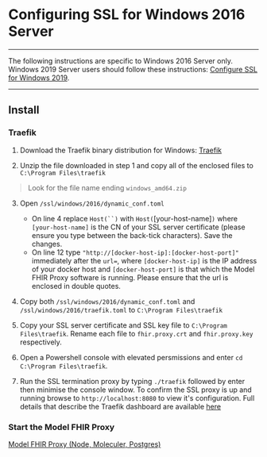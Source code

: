 # Configuring SSL for Windows 2016 Server

---

The following instructions are specific to Windows 2016 Server only. Windows 2019 Server users should follow these instructions: [Configure SSL for Windows 2019](windows.md#configure-ssl).

---

## Install

### Traefik

1. Download the Traefik binary distribution for Windows: [Traefik](https://doc.traefik.io/traefik/getting-started/install-traefik/#use-the-binary-distribution)

2. Unzip the file downloaded in step 1 and copy all of the enclosed files to `C:\Program Files\traefik`

> Look for the file name ending `windows_amd64.zip`

3. Open `/ssl/windows/2016/dynamic_conf.toml`

   - On line 4 replace ` Host(``) ` with `Host(`[your-host-name]`)` where `[your-host-name]` is the CN of your SSL server certificate (please ensure you type between the back-tick characters). Save the changes.
   - On line 12 type `"http://[docker-host-ip]:[docker-host-port]"` immediately after the `url=`, where `[docker-host-ip]` is the IP address of your docker host and `[docker-host-port]` is that which the Model FHIR Proxy software is running. Please ensure that the url is enclosed in double quotes.

4. Copy both `/ssl/windows/2016/dynamic_conf.toml` and `/ssl/windows/2016/traefik.toml` to `C:\Program Files\traefik`

5. Copy your SSL server certificate and SSL key file to `C:\Program Files\traefik`. Rename each file to `fhir.proxy.crt` and `fhir.proxy.key` respectively.

6. Open a Powershell console with elevated persmissions and enter `cd C:\Program Files\traefik`.

7. Run the SSL termination proxy by typing `./traefik` followed by enter then minimise the console window. To confirm the SSL proxy is up and running browse to `http://localhost:8080` to view it's configuration. Full details that describe the Traefik dashboard are available [here](https://doc.traefik.io/traefik/operations/dashboard/)

### Start the Model FHIR Proxy

[Model FHIR Proxy (Node, Moleculer, Postgres)](windows.md#starting-the-model-fhir-proxy-using-npm)
